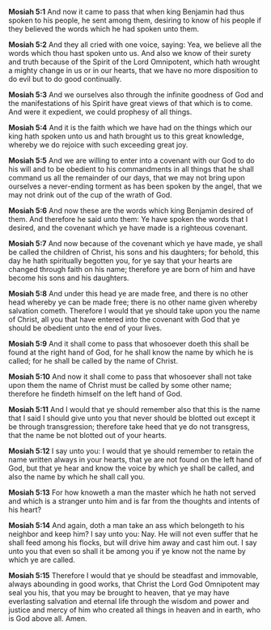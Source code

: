 **Mosiah 5:1** And now it came to pass that when king Benjamin had thus spoken to his people, he sent among them, desiring to know of his people if they believed the words which he had spoken unto them.

**Mosiah 5:2** And they all cried with one voice, saying: Yea, we believe all the words which thou hast spoken unto us. And also we know of their surety and truth because of the Spirit of the Lord Omnipotent, which hath wrought a mighty change in us or in our hearts, that we have no more disposition to do evil but to do good continually.

**Mosiah 5:3** And we ourselves also through the infinite goodness of God and the manifestations of his Spirit have great views of that which is to come. And were it expedient, we could prophesy of all things.

**Mosiah 5:4** And it is the faith which we have had on the things which our king hath spoken unto us and hath brought us to this great knowledge, whereby we do rejoice with such exceeding great joy.

**Mosiah 5:5** And we are willing to enter into a covenant with our God to do his will and to be obedient to his commandments in all things that he shall command us all the remainder of our days, that we may not bring upon ourselves a never-ending torment as has been spoken by the angel, that we may not drink out of the cup of the wrath of God.

**Mosiah 5:6** And now these are the words which king Benjamin desired of them. And therefore he said unto them: Ye have spoken the words that I desired, and the covenant which ye have made is a righteous covenant.

**Mosiah 5:7** And now because of the covenant which ye have made, ye shall be called the children of Christ, his sons and his daughters; for behold, this day he hath spiritually begotten you, for ye say that your hearts are changed through faith on his name; therefore ye are born of him and have become his sons and his daughters.

**Mosiah 5:8** And under this head ye are made free, and there is no other head whereby ye can be made free; there is no other name given whereby salvation cometh. Therefore I would that ye should take upon you the name of Christ, all you that have entered into the covenant with God that ye should be obedient unto the end of your lives.

**Mosiah 5:9** And it shall come to pass that whosoever doeth this shall be found at the right hand of God, for he shall know the name by which he is called; for he shall be called by the name of Christ.

**Mosiah 5:10** And now it shall come to pass that whosoever shall not take upon them the name of Christ must be called by some other name; therefore he findeth himself on the left hand of God.

**Mosiah 5:11** And I would that ye should remember also that this is the name that I said I should give unto you that never should be blotted out except it be through transgression; therefore take heed that ye do not transgress, that the name be not blotted out of your hearts.

**Mosiah 5:12** I say unto you: I would that ye should remember to retain the name written always in your hearts, that ye are not found on the left hand of God, but that ye hear and know the voice by which ye shall be called, and also the name by which he shall call you.

**Mosiah 5:13** For how knoweth a man the master which he hath not served and which is a stranger unto him and is far from the thoughts and intents of his heart?

**Mosiah 5:14** And again, doth a man take an ass which belongeth to his neighbor and keep him? I say unto you: Nay. He will not even suffer that he shall feed among his flocks, but will drive him away and cast him out. I say unto you that even so shall it be among you if ye know not the name by which ye are called.

**Mosiah 5:15** Therefore I would that ye should be steadfast and immovable, always abounding in good works, that Christ the Lord God Omnipotent may seal you his, that you may be brought to heaven, that ye may have everlasting salvation and eternal life through the wisdom and power and justice and mercy of him who created all things in heaven and in earth, who is God above all. Amen.

